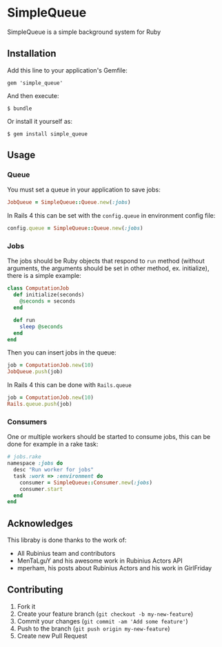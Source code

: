 # SimpleQueue

SimpleQueue is a simple background system for Ruby

## Installation

Add this line to your application's Gemfile:

    gem 'simple_queue'

And then execute:

    $ bundle

Or install it yourself as:

    $ gem install simple_queue

## Usage

### Queue

You must set a queue in your application to save jobs:

```ruby
JobQueue = SimpleQueue::Queue.new(:jobs)
```

In Rails 4 this can be set with the `config.queue` in environment config
file:

```ruby
config.queue = SimpleQueue::Queue.new(:jobs)
```

### Jobs

The jobs should be Ruby objects that respond to `run` method (without
arguments, the arguments should be set in other method, ex. initialize), there is a simple example:

```ruby
class ComputationJob
  def initialize(seconds)
    @seconds = seconds
  end

  def run
    sleep @seconds
  end
end
```

Then you can insert jobs in the queue:

```ruby
job = ComputationJob.new(10)
JobQueue.push(job)
```

In Rails 4 this can be done with `Rails.queue`

```ruby
job = ComputationJob.new(10)
Rails.queue.push(job)
```

### Consumers
One or multiple workers should be started to consume jobs, this can be
done for example in a rake task:

```ruby
# jobs.rake
namespace :jobs do
  desc "Run worker for jobs"
  task :work => :environment do
    consumer = SimpleQueue::Consumer.new(:jobs)
    consumer.start
  end
end
```

## Acknowledges

This libraby is done thanks to the work of:

  - All Rubinius team and contributors
  - MenTaLguY and his awesome work in Rubinius Actors API
  - mperham, his posts about Rubinius Actors and his work in GirlFriday

## Contributing

1. Fork it
2. Create your feature branch (`git checkout -b my-new-feature`)
3. Commit your changes (`git commit -am 'Add some feature'`)
4. Push to the branch (`git push origin my-new-feature`)
5. Create new Pull Request
